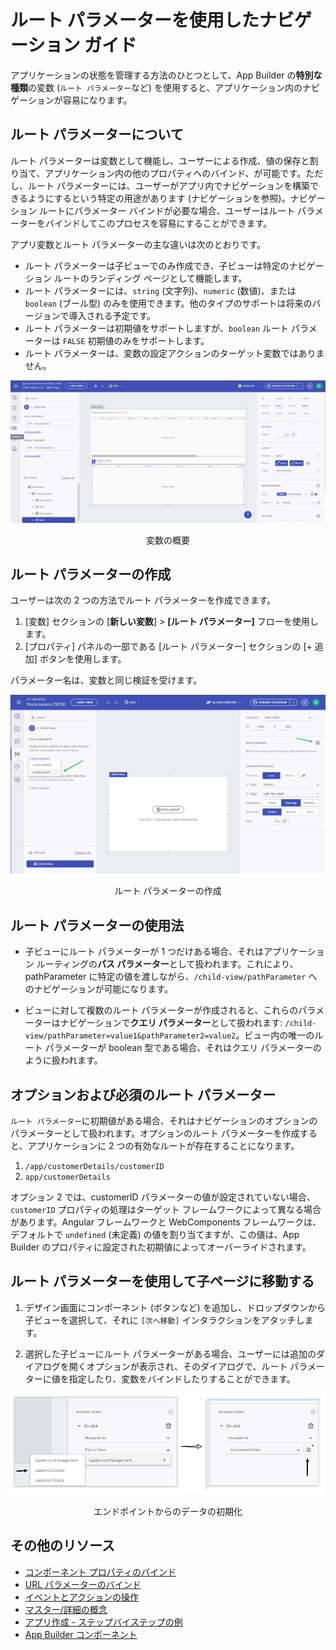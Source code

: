 # ルート パラメーターを使用したナビゲーション ガイド

アプリケーションの状態を管理する方法のひとつとして、App Builder の**特別な種類**の変数 (`ルート パラメーター`など) を使用すると、アプリケーション内のナビゲーションが容易になります。

## ルート パラメーターについて

ルート パラメーターは変数として機能し、ユーザーによる作成、値の保存と割り当て、アプリケーション内の他のプロパティへのバインド、が可能です。ただし、ルート パラメーターには、ユーザーがアプリ内でナビゲーションを構築できるようにするという特定の用途があります (ナビゲーションを参照)。ナビゲーション ルートにパラメーター バインドが必要な場合、ユーザーはルート パラメーターをバインドしてこのプロセスを容易にすることができます。

アプリ変数とルート パラメーターの主な違いは次のとおりです。

- ルート パラメーターは子ビューでのみ作成でき、子ビューは特定のナビゲーション ルートのランディング ページとして機能します。
- ルート パラメーターには、`string` (文字列)、`numeric` (数値)、または `boolean` (ブール型) のみを使用できます。他のタイプのサポートは将来のバージョンで導入される予定です。
- ルート パラメーターは初期値をサポートしますが、`boolean` ルート パラメーターは `FALSE` 初期値のみをサポートします。
- ルート パラメーターは、変数の設定アクションのターゲット変数ではありません。


<img src="../images/state-and-context/general-variables-intro.gif" srcset="../images/state-and-context/general-variables-intro.gif 2x" />
<p style="text-align:center;">変数の概要</p>

## ルート パラメーターの作成

ユーザーは次の 2 つの方法でルート パラメーターを作成できます。

1. [変数] セクションの [**新しい変数**] > **[ルート パラメーター]** フローを使用します。
2. [プロパティ] パネルの一部である [ルート パラメーター] セクションの [+ 追加] ボタンを使用します。

パラメーター名は、変数と同じ検証を受けます。

<img src="../images/state-and-context/27-create-route-param.png" srcset="../images/state-and-context/27-create-route-param.png 2x" />
<p style="text-align:center; width: 100%">ルート パラメーターの作成</p>

## ルート パラメーターの使用法

- 子ビューにルート パラメーターが 1 つだけある場合、それはアプリケーション ルーティングの**パス パラメーター**として扱われます。これにより、pathParameter に特定の値を渡しながら、`/child-view/pathParameter` へのナビゲーションが可能になります。

- ビューに対して複数のルート パラメーターが作成されると、これらのパラメーターはナビゲーションで**クエリ パラメーター**として扱われます: `/child-view/pathParameter=value1&pathParameter2=value2`。ビュー内の唯一のルート パラメーターが boolean 型である場合、それはクエリ パラメーターのように扱われます。

## オプションおよび必須のルート パラメーター

`ルート パラメーター`に初期値がある場合、それはナビゲーションのオプションのパラメーターとして扱われます。オプションのルート パラメーターを作成すると、アプリケーションに 2 つの有効なルートが存在することになります。

1. `/app/customerDetails/customerID`
2. `app/customerDetails`

オプション 2 では、customerID パラメーターの値が設定されていない場合、`customerID` プロパティの処理はターゲット フレームワークによって異なる場合があります。Angular フレームワークと WebComponents フレームワークは、デフォルトで `undefined` (未定義) の値を割り当てますが、この値は、App Builder のプロパティに設定された初期値によってオーバーライドされます。

## ルート パラメーターを使用して子ページに移動する

1. デザイン画面にコンポーネント (ボタンなど) を追加し、ドロップダウンから子ビューを選択して、それに `[次へ移動]` インタラクションをアタッチします。

2. 選択した子ビューにルート パラメーターがある場合、ユーザーには追加のダイアログを開くオプションが表示され、そのダイアログで、ルート パラメーターに値を指定したり、変数をバインドしたりすることができます。

<img src="../images/state-and-context/28-create-navigate-to-action.png" srcset="../images/state-and-context/28-create-navigate-to-action.png 2x" />
<p style="text-align:center; width: 100%">エンドポイントからのデータの初期化</p>

## その他のリソース

<div class="divider--half"></div>

* [コンポーネント プロパティのバインド](component-properties-binding.md)
* [URL パラメーターのバインド](url-parameters-binding.md)
* [イベントとアクションの操作](working-with-events-and-actions.md)
* [マスター/詳細の概念](../master-detail/master-detail.md)
* [アプリ作成 - ステップバイステップの例](../master-detail/step-by-step-examples.md)
* [App Builder コンポーネント](../indigo-design-app-builder-components.md)
